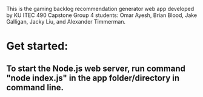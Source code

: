 This is the gaming backlog recommendation generator web app developed by KU ITEC 490 Capstone Group 4 students: Omar Ayesh, Brian Blood, Jake Galligan, Jacky Liu, and Alexander Timmerman.

# Get started:
## To start the Node.js web server, run command "node index.js" in the app folder/directory in command line.
